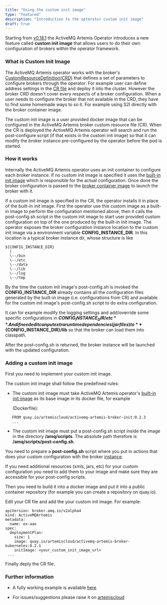 ```yaml
---
title: "Using the custom init image"  
type: "featured"
description: "Introduction to the opterator custom init image"
draft: true
---
```


Starting from [v0.18.1](https://github.com/artemiscloud/activemq-artemis-operator/tree/v0.18.1) the ActiveMQ Artemis Operator introduces a new feature called **custom init image** that allows users to do their own configuration of brokers within the operator framework.

### What is Custom Init Image
The ActiveMQ Artemis operator works with the broker's [CustomResourceDefinition(CRD)](https://github.com/artemiscloud/activemq-artemis-operator/blob/v0.18.1/deploy/crds/broker_activemqartemis_crd.yaml) that defines a set of parameters to configure brokers through the operator. For example user can define address settings in the [CR file](https://github.com/artemiscloud/activemq-artemis-operator/blob/v0.18.1/deploy/examples/artemis-basic-address-settings-deployment.yaml) and deploy it into the cluster. However the broker CRD doesn't cover every respects of a broker configuration. When a user needs to configure the broker that not available in the CRD, they have to find some homemade ways to so it. For example using S2I directly with the broker container image.

The custom init image is a user provided docker image that can be configured in the ActiveMQ Artemis broker custom resource file (CR). When the CR is deployed the ActiveMQ Artemis operator will search and run the post-configure script (if that exists in the custom init image) so that it can modify the broker instance pre-configured by the operator before the pod is started.

### How it works
Internally the ActiveMQ Artemis operator uses an init container to configure each broker instance. If no custom init image is specified it uses the [built-in init image](https://quay.io/repository/artemiscloud/activemq-artemis-broker-init) which is responsible for the actual configuration. Once done the broker configuration is passed to the [broker container image](https://quay.io/repository/artemiscloud/activemq-artemis-broker-kubernetes) to launch the broker with it.

If a custom init image is specified in the CR, the operator installs it in place of the built-in init image. First the operator use this custom image as a built-in image to perform the configuration mentioned above, then it calls the post-config.sh script in the custom init image to start user provided custom configuration on top of the one produced by the built-in init image. The operator exposes the broker configuration instance location to the custom init image via a environment variable **CONFIG_INSTANCE_DIR**. In this location is a typical broker instance dir, whose structure is like

<a name="instancedir"></a>
```
${CONFIG_INSTANCE_DIR}
  |
  \--/bin
  \--/etc
  \--/data
  \--/lib
  \--/log
  \--/tmp
```
By the time the custom init image's post-config.sh is invoked the **CONFIG_INSTANCE_DIR** already contains all the configuration files generated by the built-in image (i.e. configurations from CR) and available for the custom init image's post-config.sh script to do extra configuration.

It can for example modify the logging settings and add/override some specific configurations in **${CONFIG_INSTANCE_DIR}/etc**. And if needed it can put extra runtime dependencies (jar files) to **${CONFIG_INSTANCE_DIR}/lib** so that the broker can load them into classpath.

After the post-config.sh is returned, the broker instance will be launched with the updated configuration.

### Adding a custom init image
First you need to implement your custom init image.

The custom init image shall follow the predefined rules:

* The custom init image must take ActiveMQ Artemis operator's [built-in init image](https://quay.io/repository/artemiscloud/activemq-artemis-broker-init) as its base image in its docker file, for example

  (Dockerfile):
```
   FROM quay.io/artemiscloud/activemq-artemis-broker-init:0.2.3
   ...
```

* The custom init image must put a post-config.sh script inside the image in the directory **/amq/scripts**. The absolute path therefore is **/amq/scripts/post-config.sh**.

 You need to prepare a **post-config.sh** script where you put in actions that does your custom configuration with the broker [instance](#instancedir).

If you need additional resources (xmls, jars, etc) for your custom configuration you need to add them to your image and make sure they are accessible for your post-config scripts.

Then you need to build it into a docker image and put it into a public container repository (for example you can create a repository on quay.io).

Edit your CR file and add the your custom init image. For example:
```
apiVersion: broker.amq.io/v2alpha4
kind: ActiveMQArtemis
metadata:
  name: ex-aao
spec:
  deploymentPlan:
    size: 1
    image: quay.io/artemiscloud/activemq-artemis-broker-kubernetes:0.2.1
    initImage: <your_custom_init_image_url>
 ...
```
Finally deply the CR file.

### Further information
* A fully working example is available [here](https://github.com/artemiscloud/artemiscloud-examples/tree/main/operator/init/jdbc)

* For issues/suggestions please raise it on [artemiscloud](https://github.com/artemiscloud/activemq-artemis-operator/issues)
